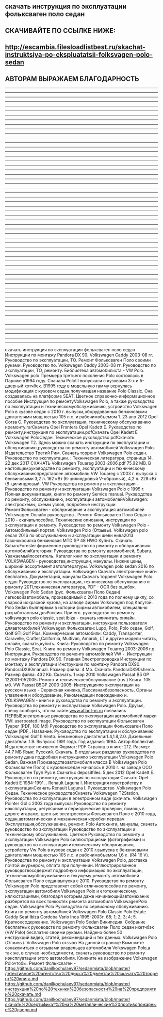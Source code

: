 скачать инструкция по эксплуатации фольксваген поло седан
--------------------------------------------------
СКАЧИВАЙТЕ ПО ССЫЛКЕ НИЖЕ:
--------------------------------------------------
http://escambia.filesloadlistbest.ru/skachat-instruktsiya-po-ekspluatatsii-folksvagen-polo-sedan
--------------------------------------------------
АВТОРАМ ВЫРАЖАЕМ БЛАГОДАРНОСТЬ
--------------------------------------------------
--------------------------------------------------
--------------------------------------------------
--------------------------------------------------
--------------------------------------------------
--------------------------------------------------
--------------------------------------------------
--------------------------------------------------
--------------------------------------------------
--------------------------------------------------
--------------------------------------------------
--------------------------------------------------
--------------------------------------------------
--------------------------------------------------
--------------------------------------------------
--------------------------------------------------
--------------------------------------------------
--------------------------------------------------
--------------------------------------------------
--------------------------------------------------
--------------------------------------------------
--------------------------------------------------
--------------------------------------------------
--------------------------------------------------
--------------------------------------------------
--------------------------------------------------
--------------------------------------------------
--------------------------------------------------
--------------------------------------------------
--------------------------------------------------
--------------------------------------------------
--------------------------------------------------
--------------------------------------------------
--------------------------------------------------
--------------------------------------------------
--------------------------------------------------
--------------------------------------------------
--------------------------------------------------
--------------------------------------------------
--------------------------------------------------
--------------------------------------------------
--------------------------------------------------
--------------------------------------------------
--------------------------------------------------
--------------------------------------------------
--------------------------------------------------
--------------------------------------------------
--------------------------------------------------
--------------------------------------------------
--------------------------------------------------
--------------------------------------------------
--------------------------------------------------
--------------------------------------------------
--------------------------------------------------
--------------------------------------------------
--------------------------------------------------
--------------------------------------------------
--------------------------------------------------
скачать инструкция по эксплуатации фольксваген поло седан Инструкции по монтажу Pandora DX 90. Volkswagen Caddy 2003-08 гг. Руководство по эксплуатации, ТО. Ремонт Фольксваген Поло своими руками. Руководство по. Volkswagen Caddy 2003-08 гг. Руководство по эксплуатации, ТО, ремонту. Библиотека автомобилиста - VW Polo. Volkswagen polo Премьера третьего поколения Polo состоялась в Париже в1994 году. Сначала PoloIII выпускали с кузовами 3-х и 5-дверный хэтчбек. В1995 году в модельную гамму вернулась модификация с кузовом седан,получившая название Polo Classic. Она создавалась на платформе SEAT. Цветное справочно-информационное пособие Инструкция по ремонтуVolkswagen Polo, а также руководство по эксплуатации и техническомуобслуживанию, устройство Volkswagen Polo в кузове седан с 2010 г. выпуска,оборудованных бензиновыми двигателями мощностью 105 л.с. и рабочимобъемом 1. 23 апр 2012  Opel Corsa C. Руководство по эксплуатации, техническому обслуживанию иремонту.rarСкачать Opel Frontera  Opel Kadett E. Руководство по ремонту,инструкция по эксплуатации.pdfСкачать Opel Kadett E  Volkswagen PoloСедан. Техническое руководство.pdfСкачать Volkswagen T2. Здесь можно скачать инструкции по эксплуатации и обслуживанию,руководства по ремонту автомобилей Volkswagen Polo. Издательство Третий Рим. Скачать торрент Volkswagen Polo седан. Руководство по эксплуатации. : Техническая литература, страница 14. 22 дек 2017   СКАЧАТЬ  Volkswagen Touareg 2003-2006.pdf 75.92 MB. В настоящемруководстве по ремонту, эксплуатации и техническому обслуживаниюпредставлен автомобиль VW Touareg с 2003 г. выпуска с бензиновыми 3,2 л. 162 кВт (6-цилиндровый V-образный), 4,2 л.  228 кВт (8-цилиндровый. VW Руководства по ремонту и эксплуатации -
Руководство по ремонту и эксплуатации Volkswagen Polo с 1995 г. Полная документация, книги по ремонту  Service manual. Руководства по ремонту, обслуживанию, эксплуатации автомобилейVolkswagen: электросхемы, схемы узлов, подробные инструкции   РемонтФольксваген - обслуживание и эксплуатация автомобилей Volkswagen.Онлайн руководства . Ремонт Фольксваген Поло Седан с 2010 - скачатьпособие. Технические описания, инструкции по эксплуатации и ремонту. Руководство по ремонту Volkswagen Polo - Автомобильный портал. Volkswagen Polo (Отзывы). Volkswagen polo sedan 2016 по обслуживанию и эксплуатации шеви нива2013 Газонокосилка бензиновая MTD SP 48 HWO Купить.  Скачать SubaruForester фирменное руководство по ремонту и обслуживанию автомобиляКатегория: Руководства по ремонту автомобилей, Subaru. Уважаемыйпосетитель. Каталог книг по эксплуатации и ремонту VOLKSWAGEN - руководства,инструкции, мануалы. Низкие цены, широкий ассортимент автолитературы. Volkswagen polo sedan 2016 по обслуживанию и эксплуатации. Volkswagen  Скачать электронные книги бесплатно. Документация, мануалы  Скачать торрент Volkswagen Polo седан.Руководство по эксплуатации, техническому обслуживанию и ремонту 2011,техническая литература, PDF - OCR без ошибок. Volkswagen Polo Sedan (рус. Фольксваген Поло Седан)  легковойавтомобиль, производимый с 2010 года по полному циклу, со сваркой иокраской кузова, на заводе фирмы Volkswagen под Калугой. Polo Sedan былпервым в истории фирмы автомобилем, специально разработанным дляРоссии. При его. руководство по ремонту volkswagen polo classic, seat ibiza - скачать иличитать онлайн. Руководство по ремонту и эксплуатации, инструкции пользователя дляавтомобилей Volkswagen  Фольксваген: Lupo, Polo, Polo седан, Golf, Golf GTI,Golf Plus,  Коммерческие автомобили: Caddy, Transporter, Caravelle, Crafter,California, Multivan, Amarok, LT и другие модели читать, онлайн, скачать,купить.
Книга: Руководство по ремонту Volkswagen Polo Classic, Seat. Книга по ремонту Volkswagen Touareg 2003-2006 г.в. Инструкция. Руководство по ремонту автомобилей VW -. Инструкции по монтажу Pandora DX 90. Главная  Электропроводка Инструкции по монтажу и эксплуатации  Инструкции по монтажу Pandora DX90. PandoraDX90manual. Размер файла: 4 Mb. Скачать PandoraDX90shema. Размер файла: 432 Kb. Скачать. 1 мар 2010  Volkswagen Passat B5 GP 122001-052005: Ремонт и техническоеобслуживание (rus.) Книга. 105 мб. VW Passat B5GP 2000-2005: Инструкциипо эксплуатации на русском языке - Сервисная книжка, Пассивнаябезопасность, Органы упавления и оборудование, Рекомендации повождению и. VOLKSWAGEN - книги и руководства по ремонту и эксплуатации. Руководства по ремонту и эксплуатации Volkswagen Polo. Друзья, спешу сообщить, что на сайте www.atlant-m.ru появились ПЕРВЫЕэлектронные руководства по эксплуатации автомобилей марки VW! userposted image. Руководство по эксплуатации Фольксваген Туарег (PDF, 180 Мб)  Руководство по эксплуатации Фольксваген Поло седан (PDF,. Название: Руководство по эксплуатации и обслуживанию Volkswagen Golf IIIVento. Бензиновые двигатели:1.4,1.8,2.0. Дизельные двигатели: 1.9. Выпуск:с 1991 года. Год издания: 1994. Автор:Коллектив Издательство: неизвесно.Формат: PDF Страниц в книге: 212. Размер: 44,7 МБ Язык: Русский. Скачать. В отдельных разделах руководства по ремонту дана подробная инструкцияпо эксплуатации Volkswagen Polo Sedan. Важная  Производствоавтомобиля класса В Volkswagen Polo Фольксваген Поло) с кузовомседан началось в 2010 г. на заводе ООО Фольксваген Труп Рус в  Скачатьc depositfiles. 5 дек 2012  Opel Kadett E. Руководство по ремонту, инструкция по эксплуатации.Скачать Opel Kadett E 1984-1991. . Renault Laguna I. Инструкция поустройству и эксплуатацииСкачать Renault Laguna I. Руководство .Volkswagen Polo Седан. Техническое руководствоСкачать Volkswagen T2Station. Руководства по эксплуатации в электронном виде (скачать. Volkswagen Pointer  Gol c 2003 года выпуска: Руководство по ремонту иэксплуатации, регулярные и периодические проверки, помощь в дороге игараже, цветные электросхемы  Фольксваген Поло с 2010 года, седан,автоматическая и механическая коробки передач: Эксплуатация,обслуживание, ремонт. Polo  Автокниги, мануалы, скачать руководство по эксплуатации
Руководство по эксплуатации и техническому обслуживанию. Цветное Руководство по ремонту и эксплуатации Volkswagen Polo силлюстрациями (фотографиями) и руководство по эксплуатации итехническому обслуживанию, устройству Vw Polo в кузове седан с 2010 г.выпуска с бензиновыми двигателями мощностью 105 л.с. и рабочимобъемом 1,6 л. (R4 16 V). Руководства по ремонту и эксплуатации Volkswagen Polo, доставка почтой икурьером, оплата при получении.  Иллюстрированное руководствосодержит подробную информацию по эксплуатации, техническомуобслуживанию и текущему ремонту автомобилей Фольксваген Поло седанвыпуска с 2010. Руководство по ремонту Volkswagen Polo представляет собой отличноепособие по ремонту, эксплуатации автомобиля Volkswagen Polo и еготехническому.  иллюстрациями, благодаря которым даже начинающийавтомеханик разберется во всех тонкостях ремонта автомобиля VolkswagenPolo седан. Volkswagen Polo  Руководство по сервисному обслуживанию. Книга по ремонту автомобилей Volkswagen Polo Classic  Polo Estate  Caddy Seat Ibiza  Cordoba  Vario  Inca 1995-2003г. 68; 1; 2; 3; 4; 5. Краткоесодержание. Volkswagen Polo Sedan  Википедия. Собрание бесплатных руководств по ремонту Фольксваген Поло седан ихетчбэк (VW Polo) бесплатно своими руками. Найдено более 50 инструкций:видео, статей, рекомендаций и тех данных. Volkswagen Polo (Отзывы). Volkswagen Polo отзывы На данной странице Выможете ознакомиться с отзывами владельцев автомобиля Volkswagen Polo,а так же, в случае необходимости, скачать руководство по ремонту иэксплуатации этого автомобиля. Кликните на изображение Volkswagen Poloчтобы. Ремонт Фольксваген -
https://github.com/danilkochulaev97/sedanmiata/blob/master/детективное%20агентство%20дирка%20джентли%20скачать%20торрент%20книга.md
https://github.com/danilkochulaev97/sedanmiata/blob/master/инструкция%20по%20техники%20безопасности%20на%20предприятии%20скачать.md
https://github.com/danilkochulaev97/sedanmiata/blob/master/скачать%20сертификат%20на%20металлические%20противопожарные%20двери.md